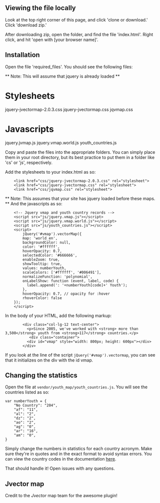 ## Viewing the file locally

Look at the top right corner of this page, and click 'clone or download.' Click 'download zip.'

After downloading zip, open the folder, and find the file 'index.html'. Right click, and hit 'open with [your browser name]'.

## Installation

Open the file 'required_files'. You should see the following files:

** Note: This will assume that jquery is already loaded **

# Stylesheets
jquery-jvectormap-2.0.3.css
jquery-jvectormap.css
jqvmap.css
# Javascripts
jquery.jvmap.js
jquery.vmap.world.js
youth_countries.js

Copy and paste the files into the appropriate folders. You can simply place them in your root directory, but its best practice to put them in a folder like 'cs' or 'js', respectively.

Add the stylesheets to your index.html as so:
```
    <link href="css/jquery-jvectormap-2.0.3.css" rel="stylesheet">
    <link href="css/jquery-jvectormap.css" rel="stylesheet">
    <link href="css/jqvmap.css" rel="stylesheet">
```

** Note: This assumes that your site has jquery loaded before these maps. **
And the javascripts as so:
```
    <!-- Jquery vmap and youth country records -->
    <script src="js/jquery.vmap.js"></script>
    <script src="js/jquery.vmap.world.js"></script>
    <script src="js/youth_countries.js"></script>
    <script>
        jQuery('#vmap').vectorMap({
        map: 'world_en',
        backgroundColor: null,
        color: '#ffffff',
        hoverOpacity: 0.7,
        selectedColor: '#666666',
        enableZoom: true,
        showTooltip: true,
        values: numberYouth,
        scaleColors: ['#ffffff', '#006491'],
        normalizeFunction: 'polynomial',
        onLabelShow: function (event, label, code) {
          label.append(': '+numberYouth[code]+' Youth');
        },            
        hoverOpacity: 0.7, // opacity for :hover
        rhoverColor: false
    });
    </script>
```

In the body of your HTML, add the following markup:
```
        <div class="col-lg-12 text-center">
          <p>Since 2005, we've worked with <strong> more than 3,500</strong> youth from <strong>117</strong> countries.</p>
           <div class="container">
          <div id="vmap" style="width: 800px; height: 600px"></div>
        </div>
```

If you look at the line of the script `jQuery('#vmap').vectormap`, you can see that it initializes on the div with the id vmap.


## Changing the statistics

Open the file at `vendor/youth_map/youth_countries.js`. You will see the countries listed as so:

```
var numberYouth = {
    "No Country": "204",
    "af": "11",
    "al": "2",
    "dz": "2",
    "ao": "2",
    "ag": "0",
    "ar": "16",
    "am": "0",
}
```


Simply change the numbers in statistics for each country acronym. Make sure they're in quotes and in the exact format to avoid syntax errors. You can view the country codes in the documentation [here](http://jvectormap.com/maps/world/world/).

That should handle it! Open issues with any questions.


## Jvector map
Credit to the *Jvector* map team for the awesome plugin!